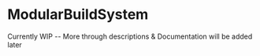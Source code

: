 ModularBuildSystem
==================
Currently WIP -- More through descriptions & Documentation will be added later

